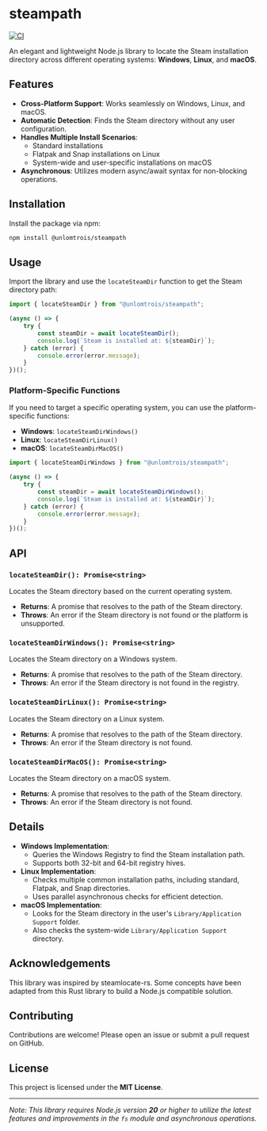 # steampath

[![CI](https://github.com/unLomTrois/steampath/actions/workflows/ci.yml/badge.svg)](https://github.com/unLomTrois/steampath/actions/workflows/ci.yml)

An elegant and lightweight Node.js library to locate the Steam installation directory across different operating systems: **Windows**, **Linux**, and **macOS**.

## Features

-   **Cross-Platform Support**: Works seamlessly on Windows, Linux, and macOS.
-   **Automatic Detection**: Finds the Steam directory without any user configuration.
-   **Handles Multiple Install Scenarios**:
    -   Standard installations
    -   Flatpak and Snap installations on Linux
    -   System-wide and user-specific installations on macOS
-   **Asynchronous**: Utilizes modern async/await syntax for non-blocking operations.

## Installation

Install the package via npm:

```bash
npm install @unlomtrois/steampath
```

## Usage

Import the library and use the `locateSteamDir` function to get the Steam directory path:

```typescript
import { locateSteamDir } from "@unlomtrois/steampath";

(async () => {
    try {
        const steamDir = await locateSteamDir();
        console.log(`Steam is installed at: ${steamDir}`);
    } catch (error) {
        console.error(error.message);
    }
})();
```

### Platform-Specific Functions

If you need to target a specific operating system, you can use the platform-specific functions:

-   **Windows**: `locateSteamDirWindows()`
-   **Linux**: `locateSteamDirLinux()`
-   **macOS**: `locateSteamDirMacOS()`

```typescript
import { locateSteamDirWindows } from "@unlomtrois/steampath";

(async () => {
    try {
        const steamDir = await locateSteamDirWindows();
        console.log(`Steam is installed at: ${steamDir}`);
    } catch (error) {
        console.error(error.message);
    }
})();
```

## API

### `locateSteamDir(): Promise<string>`

Locates the Steam directory based on the current operating system.

-   **Returns**: A promise that resolves to the path of the Steam directory.
-   **Throws**: An error if the Steam directory is not found or the platform is unsupported.

### `locateSteamDirWindows(): Promise<string>`

Locates the Steam directory on a Windows system.

-   **Returns**: A promise that resolves to the path of the Steam directory.
-   **Throws**: An error if the Steam directory is not found in the registry.

### `locateSteamDirLinux(): Promise<string>`

Locates the Steam directory on a Linux system.

-   **Returns**: A promise that resolves to the path of the Steam directory.
-   **Throws**: An error if the Steam directory is not found.

### `locateSteamDirMacOS(): Promise<string>`

Locates the Steam directory on a macOS system.

-   **Returns**: A promise that resolves to the path of the Steam directory.
-   **Throws**: An error if the Steam directory is not found.

## Details

-   **Windows Implementation**:
    -   Queries the Windows Registry to find the Steam installation path.
    -   Supports both 32-bit and 64-bit registry hives.
-   **Linux Implementation**:
    -   Checks multiple common installation paths, including standard, Flatpak, and Snap directories.
    -   Uses parallel asynchronous checks for efficient detection.
-   **macOS Implementation**:
    -   Looks for the Steam directory in the user's `Library/Application Support` folder.
    -   Also checks the system-wide `Library/Application Support` directory.

## Acknowledgements

This library was inspired by steamlocate-rs. Some concepts have been adapted from this Rust library to build a Node.js compatible solution.

## Contributing

Contributions are welcome! Please open an issue or submit a pull request on GitHub.

## License

This project is licensed under the **MIT License**.

---

_Note: This library requires Node.js version **20** or higher to utilize the latest features and improvements in the `fs` module and asynchronous operations._
